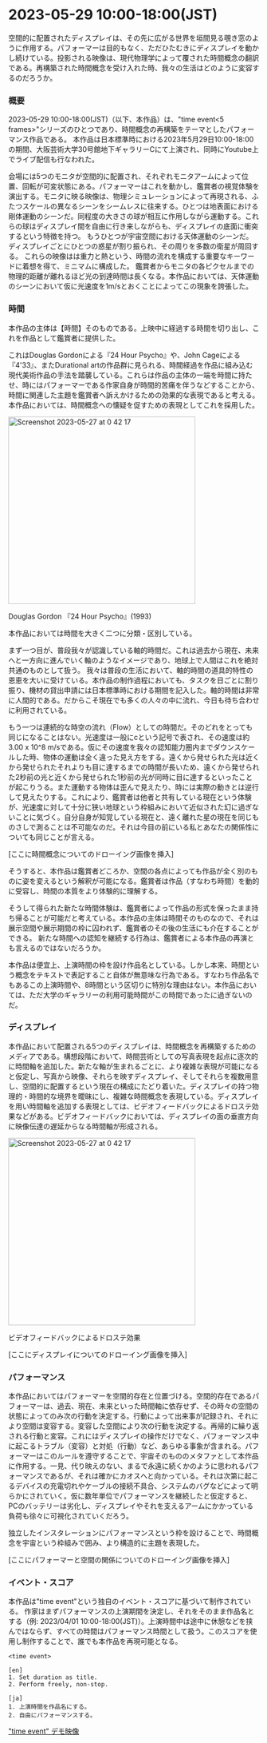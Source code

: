 # 2023-05-29 10:00-18:00(JST)

<!-- イントロ -->
空間的に配置されたディスプレイは、その先に広がる世界を垣間見る覗き窓のように作用する。パフォーマーは目的もなく、ただひたむきにディスプレイを動かし続けている。投影される映像は、現代物理学によって覆された時間概念の翻訳である。再構築された時間概念を受け入れた時、我々の生活はどのように変容するのだろうか。

<!-- # 概要 -->
  ### 概要

  2023-05-29 10:00-18:00(JST)（以下、本作品）は、"time event<5 frames>"シリーズのひとつであり、時間概念の再構築をテーマとしたパフォーマンス作品である。
  本作品は日本標準時における2023年5月29日10:00-18:00の期間、大阪芸術大学30号館地下ギャラリーCにて上演され、同時にYoutube上でライブ配信も行なわれた。

  会場には5つのモニタが空間的に配置され、それぞれモニタアームによって位置、回転が可変状態にある。パフォーマーはこれを動かし、鑑賞者の視覚体験を演出する。モニタに映る映像は、物理シミュレーションによって再現される、ふたつスケールの異なるシーンをシームレスに往来する。ひとつは地表面における剛体運動のシーンだ。同程度の大きさの球が相互に作用しながら運動する。これらの球はディスプレイ間を自由に行き来しながらも、ディスプレイの底面に衝突するという特徴を持つ。
  もうひとつが宇宙空間における天体運動のシーンだ。ディスプレイごとにひとつの惑星が割り振られ、その周りを多数の衛星が周回する。
  これらの映像はは重力と熱という、時間の流れを構成する重要なキーワードに着想を得て、ミニマムに構成した。
  鑑賞者からモニタの各ピクセルまでの物理的距離が離れるほど光の到達時間は長くなる。本作品においては、天体運動のシーンにおいて仮に光速度を1m/sとおくことによってこの現象を誇張した。

<!-- # 本題 -->
  ### 時間

  <!-- ## 時間が作品の主体であること -->
  本作品の主体は【時間】そのものである。上映中に経過する時間を切り出し、これを作品として鑑賞者に提供した。

  <!-- ## 類似作品への言及 -->
  これはDouglas Gordonによる『24 Hour Psycho』や、John Cageによる『4'33』、またDurational artの作品群に見られる、時間経過を作品に組み込む現代美術作品の手法を踏襲している。これらは作品の主体の一端を時間に持たせ、時にはパフォーマーである作家自身が時間的苦痛を伴うなどすることから、時間に関連した主題を鑑賞者へ訴えかけるための効果的な表現であると考える。本作品においては、時間概念への懐疑を促すための表現としてこれを採用した。

<img width="375" alt="Screenshot 2023-05-27 at 0 42 17" src="https://github.com/aratius/Concepts/assets/59504416/d6b05f79-ed69-4cfe-848f-f4ff71efbb83">

Douglas Gordon 『24 Hour Psycho』(1993)

  <!-- ## 二種類の時間 -->
  本作品においては時間を大きく二つに分類・区別している。

  <!-- ## 時間の道具的特性 -->
  まず一つ目が、普段我々が認識している軸的時間だ。これは過去から現在、未来へと一方向に進んでいく軸のようなイメージであり、地球上で人間はこれを絶対共通のものとして扱う。
  我々は普段の生活において、軸的時間の道具的特性の恩恵を大いに受けている。本作品の制作過程においても、タスクを日ごとに割り振り、機材の貸出申請には日本標準時における期間を記入した。軸的時間は非常に人間的である。だからこそ現在でも多くの人々の中に流れ、今日も待ち合わせに利用されている。

  <!-- ## 一般的な時間という概念について -->
  もう一つは連続的な時空の流れ（Flow）としての時間だ。そのどれをとっても同じになることはない。光速度は一般にcという記号で表され、その速度は約3.00 x 10^8 m/sである。仮にその速度を我々の認知能力圏内までダウンスケールした時、物体の運動は全く違った見え方をする。遠くから発せられた光は近くから発せられたそれよりも目に達するまでの時間が長いため、遠くから発せられた2秒前の光と近くから発せられた1秒前の光が同時に目に達するといったことが起こりうる。また運動する物体は歪んで見えたり、時には実際の動きとは逆行して見えたりする。これにより、鑑賞者は他者と共有している現在という体験が、光速度に対して十分に狭い地球という枠組みにおいて近似された幻に過ぎないことに気づく。自分自身が知覚している現在と、遠く離れた星の現在を同じものさしで測ることは不可能なのだ。それは今目の前にいる私とあなたの関係性についても同じことが言える。

  [ここに時間概念についてのドローイング画像を挿入]

  <!-- ## 再構築された時間概念における当作への影響 -->
  そうすると、本作品は鑑賞者どころか、空間の各点によっても作品が全く別のものに姿を変えるという解釈が可能になる。鑑賞者は作品（すなわち時間）を動的に受容し、時間の本質をより体験的に理解する。

  <!-- ## 再構築された時間概念における当作の発展性 -->
  そうして得られた新たな時間体験は、鑑賞者によって作品の形式を保ったまま持ち帰ることが可能だと考えている。本作品の主体は時間そのものなので、それは展示空間や展示期間の枠に囚われず、鑑賞者のその後の生活にも介在することができる。
  新たな時間への認知を継続する行為は、鑑賞者による本作品の再演とも言えるのではないだろうか。

  <!-- ## 軸的時間との付き合い方 -->
  本作品は便宜上、上演時間の枠を設け作品名としている。しかし本来、時間という概念をテキストで表記すること自体が無意味な行為である。すなわち作品名でもあるこの上演時間や、8時間という区切りに特別な理由はない。本作品においては、ただ大学のギャラリーの利用可能時間がこの時間であったに過ぎないのだ。

  ### ディスプレイ

  <!-- ディスプレイについて -->
  本作品において配置される5つのディスプレイは、時間概念を再構築するためのメディアである。構想段階において、時間芸術としての写真表現を起点に逐次的に時間軸を追加した。新たな軸が生まれるごとに、より複雑な表現が可能になると仮定し、写真から映像、それらを映すディスプレイ、そしてそれらを複数用意し、空間的に配置するという現在の構成にたどり着いた。ディスプレイの持つ物理的・時間的な境界を曖昧にし、複雑な時間概念を表現している。ディスプレイを用い時間軸を追加する表現としては、ビデオフィードバックによるドロステ効果などがある。ビデオフィードバックにおいては、ディスプレイの面の垂直方向に映像伝達の遅延からなる時間軸が形成される。

  <img width="375" alt="Screenshot 2023-05-27 at 0 42 17" src="https://github.com/aratius/Concepts/assets/59504416/5425a5de-ecae-4c47-a353-69a31c5576ad">

  ビデオフィードバックによるドロステ効果

  [ここにディスプレイについてのドローイング画像を挿入]

  ### パフォーマンス

  <!-- パフォーマーについて -->
  本作品においてはパフォーマーを空間的存在と位置づける。空間的存在であるパフォーマーは、過去、現在、未来といった時間軸に依存せず、その時々の空間の状態によってのみ次の行動を決定する。行動によって出来事が記録され、それにより空間は変容する。変容した空間により次の行動を決定する。再帰的に繰り返される行動と変容。これにはディスプレイの操作だけでなく、パフォーマンス中に起こるトラブル（変容）と対処（行動）など、あらゆる事象が含まれる。パフォーマーはこのルールを遵守することで、宇宙そのもののメタファとして本作品に作用する。一見、代り映えのない、まるで永遠に続くかのように思われるパフォーマンスであるが、それは確かにカオスへと向かっている。それは次第に起こるデバイスの充電切れやケーブルの接続不具合、システムのバグなどによって明らかにされていく。仮に数年単位でパフォーマンスを継続したと仮定すると、PCのバッテリーは劣化し、ディスプレイやそれを支えるアームにかかっている負荷も徐々に可視化されていくだろう。

  独立したインスタレーションにパフォーマンスという枠を設けることで、時間概念を宇宙という枠組みで囲み、より構造的に主題を表現した。

  [ここにパフォーマーと空間の関係についてのドローイング画像を挿入]

<!-- # スコアについて -->
### イベント・スコア

本作品は"time event"という独自のイベント・スコアに基づいて制作されている。
作家はまずパフォーマンスの上演期間を決定し、それをそのまま作品名とする（例: 2023/04/01 10:00-18:00(JST)）。上演時間中は途中に休憩などを挟んではならず、すべての時間はパフォーマンス時間として扱う。このスコアを使用し制作することで、誰でも本作品を再現可能となる。

```
<time event>

[en]
1. Set duration as title.
2. Perform freely, non-stop.

[ja]
1. 上演時間を作品名にする。
2. 自由にパフォーマンスする。
```

["time event" デモ映像](https://youtu.be/RZUcuwObH4o)

